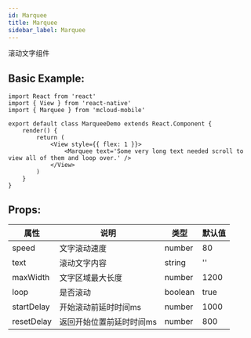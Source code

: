 ```yaml
---
id: Marquee
title: Marquee
sidebar_label: Marquee
---
```


滚动文字组件

## Basic Example:

```SnackPlayer name=marquee-simple
import React from 'react'
import { View } from 'react-native'
import { Marquee } from 'mcloud-mobile'

export default class MarqueeDemo extends React.Component {
    render() {
        return (
            <View style={{ flex: 1 }}>
                <Marquee text='Some very long text needed scroll to view all of them and loop over.' />
            </View>
        )
    }
}
```

## Props:

属性 | 说明 | 类型 | 默认值
----|-----|------|------
| speed    | 文字滚动速度  |   number   |   80  |
| text    | 滚动文字内容 | string | ''|
| maxWidth  | 文字区域最大长度 | number | 1200 |
| loop   | 是否滚动  | boolean |    true  |
| startDelay    | 开始滚动前延时时间ms | number |   1000  |
| resetDelay    | 返回开始位置前延时时间ms |   number  | 800 |
